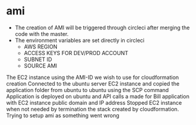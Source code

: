 # ami

- The creation of AMI will be triggered through circleci after merging the code with the master.
- The environment variables are set directly in circleci
    - AWS REGION
    - ACCESS KEYS FOR DEV/PROD ACCOUNT
    - SUBNET ID
    - SOURCE AMI
    
The EC2 instance using the AMI-ID we wish to use for cloudformation creation
Connected to the ubuntu server EC2 instance and copied the application folder from ubuntu to ubuntu using the SCP command
Application is deployed on ubuntu and API calls a made for Bill application with EC2 instance public domain and IP address
Stopped EC2 instance when not needed by termination the stack created by cloudformation.
Trying to setup ami as something went wrong


